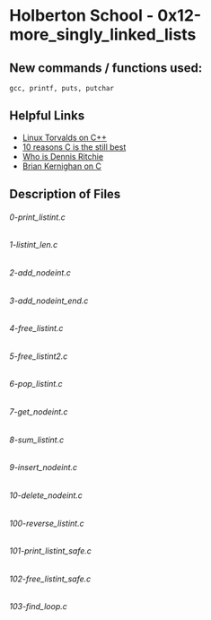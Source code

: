 # Holberton School - 0x12-more_singly_linked_lists
## New commands / functions used:
``gcc, printf, puts, putchar``
## Helpful Links
* [Linux Torvalds on C++](http://harmful.cat-v.org/software/c++/linus)
* [10 reasons C is the still best](http://www.woohooitsbacon.com/10-reasons-why-c-is-still-the-best-programming-language/)
* [Who is Dennis Ritchie](https://en.wikipedia.org/wiki/Dennis_Ritchie)
* [Brian Kernighan on C](https://www.youtube.com/watch?v=de2Hsvxaf8M)

## Description of Files
<h6>0-print_listint.c</h6>
<h6>1-listint_len.c</h6>
<h6>2-add_nodeint.c</h6>
<h6>3-add_nodeint_end.c</h6>
<h6>4-free_listint.c</h6>
<h6>5-free_listint2.c</h6>
<h6>6-pop_listint.c</h6>
<h6>7-get_nodeint.c</h6>
<h6>8-sum_listint.c</h6>
<h6>9-insert_nodeint.c</h6>
<h6>10-delete_nodeint.c</h6>
<h6>100-reverse_listint.c</h6>
<h6>101-print_listint_safe.c</h6>
<h6>102-free_listint_safe.c</h6>
<h6>103-find_loop.c</h6>
